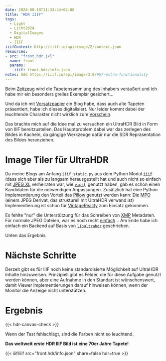 ```yaml
---
date: 2024-08-18T11:33:44+02:00
title: "HDR IIIF"
tags:
  - Light
  - Licht2024
  - DigitalImages
  - HDR
  - IIIF
iiifContext: http://iiif.io/api/image/2/context.json
resources:
- src: "front.hdr.jxl"
  name: front
  params:
    iiif: front.hdr/info.json
notes: Add https://iiif.io/api/image/3.0/#57-extra-functionality
---
```


Beim [Zeitzeug](http://www.zeitzeug.de/) wird die Tapetensammlung des Inhabers veräußert und ich habe mir ein besonders grelles Exemplar gesichert...
<!--more-->

Und da ich mit [Vorsatzpapier](https://vorsatzpapier.projektemacher.org/) ein Blog habe, dass auch alte Tapeten präsentiert, habe ich dieses digitalisiert. Nur leider kommt dabei der leuchtende Charakter nicht wirklich zum [Vorschein](https://vorsatzpapier.projektemacher.org/post/tapete-20/).

Das brachte mich auf die Idee mal zu versuchen ein UltraHDR Bild in Form von IIIF bereitzustellen. Das Hauptproblem dabei war das zerlegen des Bildes in Kacheln, da gängige Werkzeuge dafür nur die SDR Repräsentation des Bildes heranziehen.

# Image Tiler für UltraHDR

Da meine Blogs am Anfang `iiif_static.py` aus dem Python Modul [`iiif`](https://github.com/zimeon/iiif) (dass sich aber als zu langsam herausgestellt hat und auch nicht so einfach mit [JPEG XL](https://github.com/libjxl/libjxl) verheiraten war, wie [`vips`](https://github.com/libvips/libvips)), genutzt haben, gab es schon einen Kandidaten für die notwendigen Anpassungen. Zusätzlich hat eine Python Implementierung den Vorteil das [Pillow](https://github.com/python-pillow/Pillow) genutzt werden kann: Die [MPO](https://de.wikipedia.org/wiki/Multi_Picture_Object) (einem JPEG Derivat, das strukturell mit UltraHDR verwand ist) Implementierung ist schon für [VintageReality](https://vintagereality.projektemacher.org/) zum Einsatz gekommen.

Es fehlte "nur" die Unterstützung für das Schreiben von [XMP](https://de.wikipedia.org/wiki/Extensible_Metadata_Platform) Metadaten. Für normale JPEG Dateien, war es noch recht [einfach](https://github.com/python-pillow/Pillow/discussions/8269#discussioncomment-10201110)...
Am Ende habe ich einfach ein Backend auf Basis von [`libultrahdr`](/post/ultrahdr/) geschrieben.

Unten das Ergebnis.

# Nächste Schritte

Derzeit gibt es für IIIF noch keine standardisierte Möglichkeit auf UltraHDR Inhalte hinzuweisen. Prinzipiell gibt es Felder, die für diese Aufgabe genutzt werden können, aber eine Aufnahme in den Standart ist wünschenswert, damit Viewer Implementierungen darauf hinweisen können, wenn der Monitor die Anzeige nicht unterstützen.

# Ergebnis

{{< hdr-canvas-check >}}

Wenn der Test fehlschlägt, sind die Farben nicht so leuchtend.

**Das weltweit erste HDR IIIF Bild ist eine 70er Jahre Tapete!**

{{< iiif/iiif src="front.hdr/info.json" share=false hdr=true >}}
